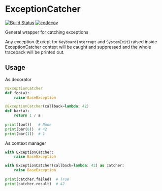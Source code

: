 # ExceptionCatcher

[![Build Status](https://travis-ci.com/BranislavBajuzik/ExceptionCatcher.svg?branch=master)](https://travis-ci.com/BranislavBajuzik/ExceptionCatcher)
[![codecov](https://codecov.io/gh/BranislavBajuzik/ExceptionCatcher/branch/master/graph/badge.svg)](https://codecov.io/gh/BranislavBajuzik/ExceptionCatcher)

General wrapper for catching exceptions

Any exception (Except for `KeyboardInterrupt` and `SystemExit`) raised inside ExceptionCatcher context will be caught and suppressed and the whole traceback will be printed out.

## Usage

As decorator
```python
@ExceptionCatcher
def foo(a):
    raise BaseException

@ExceptionCatcher(callback=lambda: 42)
def bar(a):
    return 1 / a
    
print(foo())   # None
print(bar(0))  # 42
print(bar(1))  # 1
```

As context manager
```python
with ExceptionCatcher:
    raise BaseException

with ExceptionCatcher(callback=lambda: 42) as catcher:
    raise BaseException
    
print(catcher.failed)  # True
print(catcher.result)  # 42
```
